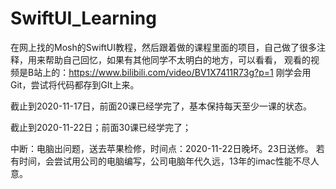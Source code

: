 # SwiftUI_Learning
在网上找的Mosh的SwiftUI教程，然后跟着做的课程里面的项目，自己做了很多注释，用来帮助自己回忆，如果有其他同学不太明白的地方，可以看看，
观看的视频是B站上的：https://www.bilibili.com/video/BV1X7411R73g?p=1
刚学会用Git，尝试将代码都存到GIt上来。

截止到2020-11-17日，前面20课已经学完了，基本保持每天至少一课的状态。

截止到2020-11-22日；前面30课已经学完了；

中断：电脑出问题，送去苹果检修，时间点：2020-11-22日晚坏。23日送修。
若有时间，会尝试用公司的电脑编写，公司电脑年代久远，13年的imac性能不尽人意。
